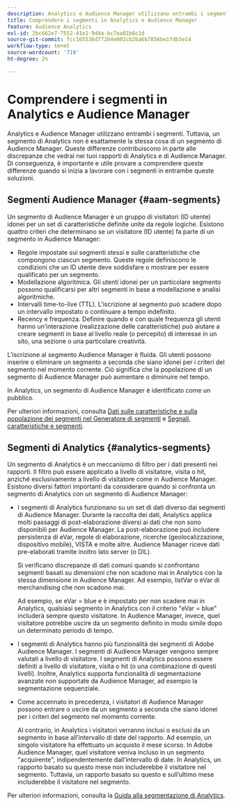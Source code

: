 ```yaml
---
description: Analytics e Audience Manager utilizzano entrambi i segmenti. Tuttavia, un segmento di Analytics non è esattamente la stessa cosa di un segmento di Audience Manager. Queste differenze contribuiscono in parte alle discrepanze che vedrai nei tuoi rapporti di Analytics e di Audience Manager. Di conseguenza, è importante e utile provare a comprendere queste differenze quando si inizia a lavorare con i segmenti in entrambe queste soluzioni.
title: Comprendere i segmenti in Analytics e Audience Manager
feature: Audience Analytics
exl-id: 2bc662e7-7552-41e1-9d4a-bc7aa81b8c1d
source-git-commit: fcc165536d77284e002cb2ba6b7856be1fdb3e14
workflow-type: tm+mt
source-wordcount: '719'
ht-degree: 2%

---
```


# Comprendere i segmenti in Analytics e Audience Manager

Analytics e Audience Manager utilizzano entrambi i segmenti. Tuttavia, un segmento di Analytics non è esattamente la stessa cosa di un segmento di Audience Manager. Queste differenze contribuiscono in parte alle discrepanze che vedrai nei tuoi rapporti di Analytics e di Audience Manager. Di conseguenza, è importante e utile provare a comprendere queste differenze quando si inizia a lavorare con i segmenti in entrambe queste soluzioni.

## Segmenti Audience Manager {#aam-segments}

Un segmento di Audience Manager è un gruppo di visitatori (ID utente) idonei per un set di caratteristiche definite unite da regole logiche. Esistono quattro criteri che determinano se un visitatore (ID utente) fa parte di un segmento in Audience Manager:

* Regole impostate sui segmenti stessi e sulle caratteristiche che compongono ciascun segmento. Queste regole definiscono le condizioni che un ID utente deve soddisfare o mostrare per essere qualificato per un segmento.
* Modellazione algoritmica. Gli utenti idonei per un particolare segmento possono qualificarsi per altri segmenti in base a modellazione e analisi algoritmiche.
* Intervalli time-to-live (TTL). L’iscrizione al segmento può scadere dopo un intervallo impostato o continuare a tempo indefinito.
* Recency e frequenza. Definire quando e con quale frequenza gli utenti hanno un’interazione (realizzazione delle caratteristiche) può aiutare a creare segmenti in base al livello reale (o percepito) di interesse in un sito, una sezione o una particolare creatività.

L’iscrizione al segmento Audience Manager è fluida. Gli utenti possono inserire o eliminare un segmento a seconda che siano idonei per i criteri del segmento nel momento corrente. Ciò significa che la popolazione di un segmento di Audience Manager può aumentare o diminuire nel tempo.

In Analytics, un segmento di Audience Manager è identificato come un pubblico.

Per ulteriori informazioni, consulta [Dati sulle caratteristiche e sulla popolazione dei segmenti nel Generatore di segmenti](https://experienceleague.adobe.com/docs/audience-manager/user-guide/features/segments/segment-builder-data.html?lang=it) e [Segnali, caratteristiche e segmenti](https://experienceleague.adobe.com/docs/audience-manager/user-guide/reference/signal-trait-segment.html?lang=it).

## Segmenti di Analytics {#analytics-segments}

Un segmento di Analytics è un meccanismo di filtro per i dati presenti nei rapporti. Il filtro può essere applicato a livello di visitatore, visita o hit, anziché esclusivamente a livello di visitatore come in Audience Manager. Esistono diversi fattori importanti da considerare quando si confronta un segmento di Analytics con un segmento di Audience Manager:

* I segmenti di Analytics funzionano su un set di dati diverso dai segmenti di Audience Manager. Durante la raccolta dei dati, Analytics applica molti passaggi di post-elaborazione diversi ai dati che non sono disponibili per Audience Manager. La post-elaborazione può includere persistenza di eVar, regole di elaborazione, ricerche (geolocalizzazione, dispositivo mobile), VISTA e molte altre. Audience Manager riceve dati pre-elaborati tramite inoltro lato server (o DIL).

  Si verificano discrepanze di dati comuni quando si confrontano segmenti basati su dimensioni che non scadono mai in Analytics con la stessa dimensione in Audience Manager. Ad esempio, listVar o eVar di merchandising che non scadono mai.

  Ad esempio, se eVar = blue e è impostato per non scadere mai in Analytics, qualsiasi segmento in Analytics con il criterio &quot;eVar = blue&quot; includerà sempre questo visitatore. In Audience Manager, invece, quel visitatore potrebbe uscire da un segmento definito in modo simile dopo un determinato periodo di tempo.

* I segmenti di Analytics hanno più funzionalità dei segmenti di Adobe Audience Manager. I segmenti di Audience Manager vengono sempre valutati a livello di visitatore. I segmenti di Analytics possono essere definiti a livello di visitatore, visita o hit (o una combinazione di questi livelli). Inoltre, Analytics supporta funzionalità di segmentazione avanzate non supportate da Audience Manager, ad esempio la segmentazione sequenziale.

* Come accennato in precedenza, i visitatori di Audience Manager possono entrare o uscire da un segmento a seconda che siano idonei per i criteri del segmento nel momento corrente.

  Al contrario, in Analytics i visitatori verranno inclusi o esclusi da un segmento in base all’intervallo di date del rapporto. Ad esempio, un singolo visitatore ha effettuato un acquisto il mese scorso. In Adobe Audience Manager, quel visitatore veniva incluso in un segmento &quot;acquirente&quot;, indipendentemente dall’intervallo di date. In Analytics, un rapporto basato su questo mese non includerebbe il visitatore nel segmento. Tuttavia, un rapporto basato su questo e sull’ultimo mese includerebbe il visitatore nel segmento.

Per ulteriori informazioni, consulta la [Guida alla segmentazione di Analytics](/help/components/segmentation/seg-home.md).
